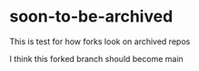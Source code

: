 # soon-to-be-archived
This is test for how forks look on archived repos

I think this forked branch should become main

